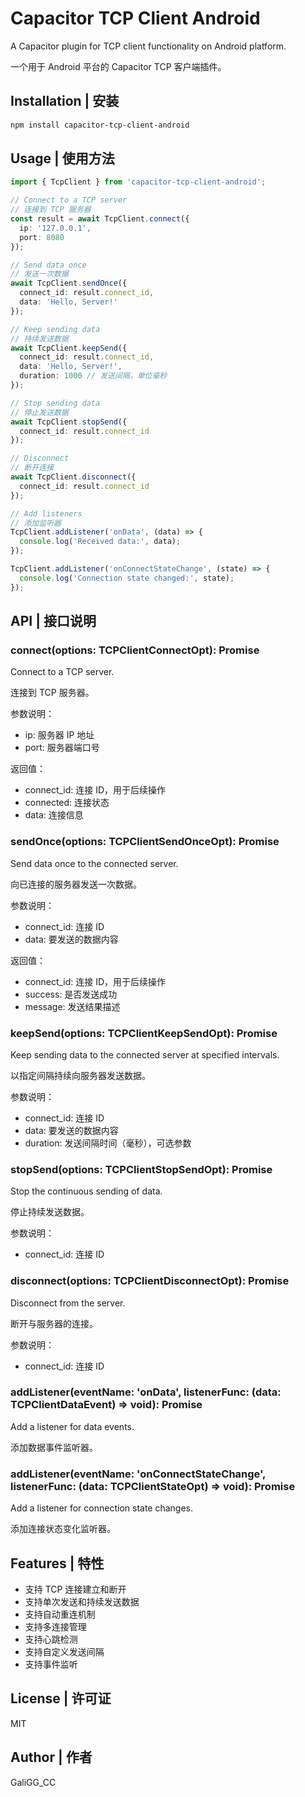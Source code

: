 # Capacitor TCP Client Android

A Capacitor plugin for TCP client functionality on Android platform.

一个用于 Android 平台的 Capacitor TCP 客户端插件。

## Installation | 安装

```bash
npm install capacitor-tcp-client-android
```

## Usage | 使用方法

```typescript
import { TcpClient } from 'capacitor-tcp-client-android';

// Connect to a TCP server
// 连接到 TCP 服务器
const result = await TcpClient.connect({
  ip: '127.0.0.1',
  port: 8080
});

// Send data once
// 发送一次数据
await TcpClient.sendOnce({
  connect_id: result.connect_id,
  data: 'Hello, Server!'
});

// Keep sending data
// 持续发送数据
await TcpClient.keepSend({
  connect_id: result.connect_id,
  data: 'Hello, Server!',
  duration: 1000 // 发送间隔，单位毫秒
});

// Stop sending data
// 停止发送数据
await TcpClient.stopSend({
  connect_id: result.connect_id
});

// Disconnect
// 断开连接
await TcpClient.disconnect({
  connect_id: result.connect_id
});

// Add listeners
// 添加监听器
TcpClient.addListener('onData', (data) => {
  console.log('Received data:', data);
});

TcpClient.addListener('onConnectStateChange', (state) => {
  console.log('Connection state changed:', state);
});
```

## API | 接口说明

### connect(options: TCPClientConnectOpt): Promise<TCPClientConnectResultOpt>

Connect to a TCP server.

连接到 TCP 服务器。

参数说明：
- ip: 服务器 IP 地址
- port: 服务器端口号

返回值：
- connect_id: 连接 ID，用于后续操作
- connected: 连接状态
- data: 连接信息

### sendOnce(options: TCPClientSendOnceOpt): Promise<TcpClientSendResult>

Send data once to the connected server.

向已连接的服务器发送一次数据。

参数说明：
- connect_id: 连接 ID
- data: 要发送的数据内容

返回值：
- connect_id: 连接 ID，用于后续操作
- success: 是否发送成功
- message: 发送结果描述

### keepSend(options: TCPClientKeepSendOpt): Promise<void>

Keep sending data to the connected server at specified intervals.

以指定间隔持续向服务器发送数据。

参数说明：
- connect_id: 连接 ID
- data: 要发送的数据内容
- duration: 发送间隔时间（毫秒），可选参数

### stopSend(options: TCPClientStopSendOpt): Promise<void>

Stop the continuous sending of data.

停止持续发送数据。

参数说明：
- connect_id: 连接 ID

### disconnect(options: TCPClientDisconnectOpt): Promise<void>

Disconnect from the server.

断开与服务器的连接。

参数说明：
- connect_id: 连接 ID

### addListener(eventName: 'onData', listenerFunc: (data: TCPClientDataEvent) => void): Promise<PluginListenerHandle>

Add a listener for data events.

添加数据事件监听器。

### addListener(eventName: 'onConnectStateChange', listenerFunc: (data: TCPClientStateOpt) => void): Promise<PluginListenerHandle>

Add a listener for connection state changes.

添加连接状态变化监听器。

## Features | 特性

- 支持 TCP 连接建立和断开
- 支持单次发送和持续发送数据
- 支持自动重连机制
- 支持多连接管理
- 支持心跳检测
- 支持自定义发送间隔
- 支持事件监听

## License | 许可证

MIT

## Author | 作者

GaliGG_CC